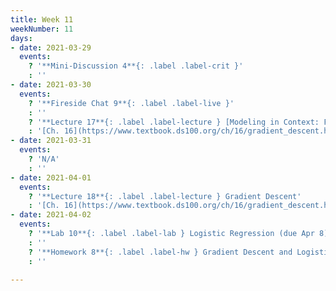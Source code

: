 ```yaml
---
title: Week 11
weekNumber: 11
days:
- date: 2021-03-29
  events:
    ? '**Mini-Discussion 4**{: .label .label-crit }'
    : ''
- date: 2021-03-30
  events:
    ? '**Fireside Chat 9**{: .label .label-live }'
    : ''
    ? '**Lecture 17**{: .label .label-lecture } [Modeling in Context: Fairness in Housing Appraisal]](lecture/lec17)'
    : '[Ch. 16](https://www.textbook.ds100.org/ch/16/gradient_descent.html)'
- date: 2021-03-31
  events:
    ? 'N/A'
    : ''
- date: 2021-04-01
  events:
    ? '**Lecture 18**{: .label .label-lecture } Gradient Descent'
    : '[Ch. 16](https://www.textbook.ds100.org/ch/16/gradient_descent.html)'
- date: 2021-04-02
  events:
    ? '**Lab 10**{: .label .label-lab } Logistic Regression (due Apr 8)'
    : ''
    ? '**Homework 8**{: .label .label-hw } Gradient Descent and Logistic Regression (due Apr 8)'
    : ''

---
```

